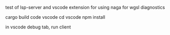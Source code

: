 
test of lsp-server and vscode extension for using naga for wgsl diagnostics

cargo build
code vscode
cd vscode
npm install

in vscode debug tab, run client

